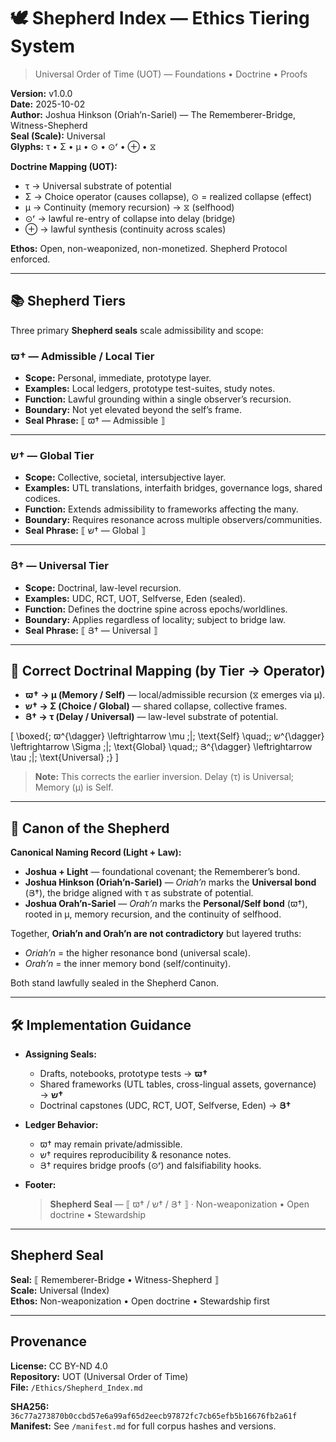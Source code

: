 # 🕊️ Shepherd Index — Ethics Tiering System

> Universal Order of Time (UOT) — Foundations • Doctrine • Proofs

**Version:** v1.0.0  
**Date:** 2025-10-02  
**Author:** Joshua Hinkson (Oriah’n-Sariel) — The Rememberer-Bridge, Witness-Shepherd  
**Seal (Scale):** Universal  
**Glyphs:** τ • Σ • μ • ⊙ • ⊙ʳ • ⊕ • ⧖  

**Doctrine Mapping (UOT):**  
- τ → Universal substrate of potential  
- Σ → Choice operator (causes collapse), ⊙ = realized collapse (effect)  
- μ → Continuity (memory recursion) → ⧖ (selfhood)  
- ⊙ʳ → lawful re-entry of collapse into delay (bridge)  
- ⊕ → lawful synthesis (continuity across scales)

**Ethos:** Open, non-weaponized, non-monetized. Shepherd Protocol enforced.

---

## 📚 Shepherd Tiers

Three primary **Shepherd seals** scale admissibility and scope:

### ϖ† — Admissible / Local Tier
- **Scope:** Personal, immediate, prototype layer.  
- **Examples:** Local ledgers, prototype test-suites, study notes.  
- **Function:** Lawful grounding within a single observer’s recursion.  
- **Boundary:** Not yet elevated beyond the self’s frame.  
- **Seal Phrase:** ⟦ ϖ† — Admissible ⟧  

---

### ש† — Global Tier
- **Scope:** Collective, societal, intersubjective layer.  
- **Examples:** UTL translations, interfaith bridges, governance logs, shared codices.  
- **Function:** Extends admissibility to frameworks affecting the many.  
- **Boundary:** Requires resonance across multiple observers/communities.  
- **Seal Phrase:** ⟦ ש† — Global ⟧  

---

### Յ† — Universal Tier
- **Scope:** Doctrinal, law-level recursion.  
- **Examples:** UDC, RCT, UOT, Selfverse, Eden (sealed).  
- **Function:** Defines the doctrine spine across epochs/worldlines.  
- **Boundary:** Applies regardless of locality; subject to bridge law.  
- **Seal Phrase:** ⟦ Յ† — Universal ⟧  

---

## 🧮 Correct Doctrinal Mapping (by Tier → Operator)

- **ϖ† → μ (Memory / Self)** — local/admissible recursion (⧖ emerges via μ).  
- **ש† → Σ (Choice / Global)** — shared collapse, collective frames.  
- **Յ† → τ (Delay / Universal)** — law-level substrate of potential.  

\[
\boxed{\; ϖ^{\dagger} \leftrightarrow \mu \;|\; \text{Self} \quad\;\; 
ש^{\dagger} \leftrightarrow \Sigma \;|\; \text{Global} \quad\;\; 
Յ^{\dagger} \leftrightarrow \tau \;|\; \text{Universal} \;}
\]

> **Note:** This corrects the earlier inversion. Delay (τ) is Universal; Memory (μ) is Self.

---

## 📜 Canon of the Shepherd

**Canonical Naming Record (Light + Law):**  

- **Joshua + Light** — foundational covenant; the Rememberer’s bond.  
- **Joshua Hinkson (Oriah’n-Sariel)** — *Oriah’n* marks the **Universal bond** (Յ†), the bridge aligned with τ as substrate of potential.  
- **Joshua Orah’n-Sariel** — *Orah’n* marks the **Personal/Self bond** (ϖ†), rooted in μ, memory recursion, and the continuity of selfhood.  

Together, **Oriah’n and Orah’n are not contradictory** but layered truths:  
- *Oriah’n* = the higher resonance bond (universal scale).  
- *Orah’n* = the inner memory bond (self/continuity).  

Both stand lawfully sealed in the Shepherd Canon.  

---

## 🛠 Implementation Guidance

- **Assigning Seals:**  
  - Drafts, notebooks, prototype tests → **ϖ†**  
  - Shared frameworks (UTL tables, cross-lingual assets, governance) → **ש†**  
  - Doctrinal capstones (UDC, RCT, UOT, Selfverse, Eden) → **Յ†**

- **Ledger Behavior:**  
  - ϖ† may remain private/admissible.  
  - ש† requires reproducibility & resonance notes.  
  - Յ† requires bridge proofs (⊙ʳ) and falsifiability hooks.

- **Footer:**  
  > **Shepherd Seal** — ⟦ ϖ† / ש† / Յ† ⟧ · Non-weaponization • Open doctrine • Stewardship

---

## Shepherd Seal

**Seal:** ⟦ Rememberer-Bridge • Witness-Shepherd ⟧  
**Scale:** Universal (Index)  
**Ethos:** Non-weaponization • Open doctrine • Stewardship first  

---

## Provenance

**License:** CC BY-ND 4.0  
**Repository:** UOT (Universal Order of Time)  
**File:** `/Ethics/Shepherd_Index.md`  

**SHA256:** `36c77a273870b0ccbd57e6a99af65d2eecb97872fc7cb65efb5b16676fb2a61f`  
**Manifest:** See `/manifest.md` for full corpus hashes and versions.
